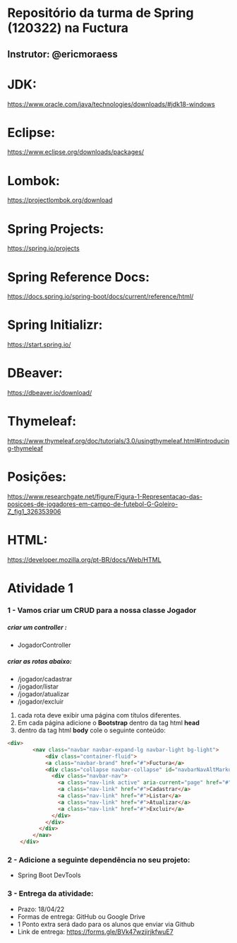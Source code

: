 # Repositório da turma de Spring (120322) na Fuctura
## Instrutor: @ericmoraess

# JDK:
https://www.oracle.com/java/technologies/downloads/#jdk18-windows

# Eclipse:
https://www.eclipse.org/downloads/packages/

# Lombok:
https://projectlombok.org/download

# Spring Projects:
https://spring.io/projects

# Spring Reference Docs:
https://docs.spring.io/spring-boot/docs/current/reference/html/

# Spring Initializr:
https://start.spring.io/

# DBeaver:
https://dbeaver.io/download/

# Thymeleaf:
https://www.thymeleaf.org/doc/tutorials/3.0/usingthymeleaf.html#introducing-thymeleaf

# Posições:
https://www.researchgate.net/figure/Figura-1-Representacao-das-posicoes-de-jogadores-em-campo-de-futebol-G-Goleiro-Z_fig1_326353906

# HTML:
https://developer.mozilla.org/pt-BR/docs/Web/HTML

# Atividade 1 

### 1 - Vamos criar um CRUD para a nossa classe Jogador

##### criar um controller :

- JogadorController


##### criar as rotas abaixo:

- /jogador/cadastrar
- /jogador/listar
- /jogador/atualizar
- /jogador/excluir

1. cada rota deve exibir uma página com títulos diferentes. 
2. Em cada página adicione o **Bootstrap** dentro da tag html **head** 
3. dentro da tag html **body** cole o seguinte conteúdo:

```html
<div>
		<nav class="navbar navbar-expand-lg navbar-light bg-light">
			<div class="container-fluid">
		    <a class="navbar-brand" href="#">Fuctura</a>
		    <div class="collapse navbar-collapse" id="navbarNavAltMarkup">
		      <div class="navbar-nav">
		        <a class="nav-link active" aria-current="page" href="#">Home</a>
		        <a class="nav-link" href="#">Cadastrar</a>
		        <a class="nav-link" href="#">Listar</a>
                <a class="nav-link" href="#">Atualizar</a>
                <a class="nav-link" href="#">Excluir</a>
		      </div>
		    </div>
		  </div>
		</nav>
	</div>
```

### 2 - Adicione a seguinte dependência no seu projeto: 
- Spring Boot DevTools

### 3 - Entrega da atividade:
- Prazo: 18/04/22
- Formas de entrega: GitHub ou Google Drive
- 1 Ponto extra será dado para os alunos que enviar via Github
- Link de entrega: https://forms.gle/BVk47wzjirjkfwuE7

